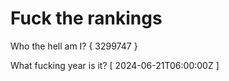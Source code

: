 # Fuck the rankings

Who the hell am I?
{ 3299747 }

What fucking year is it?
[ 2024-06-21T06:00:00Z ]
